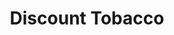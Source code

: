 ---
title: "Discount Tobacco"
url: /indianapolis/discount-tobacco-brookville-road/
shop: tobacco
---
